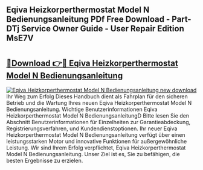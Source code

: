 ## Eqiva Heizkorperthermostat Model N Bedienungsanleitung PDf Free Download - Part-DTj Service Owner Guide - User Repair Edition MsE7V

# <h2><a href="http://df59om.blite.top/?on=Eqiva+Heizkorperthermostat+Model+N+Bedienungsanleitung">🔗Download 👉🔴 Eqiva Heizkorperthermostat Model N Bedienungsanleitung</a></h2>

[![Eqiva Heizkorperthermostat Model N Bedienungsanleitung new download](https://i.imgur.com/lujVjoI.png)](http://df59om.blite.top/?on=Eqiva+Heizkorperthermostat+Model+N+Bedienungsanleitung)
Ihr Weg zum Erfolg Dieses Handbuch dient als Fahrplan für den sicheren Betrieb und die Wartung Ihres neuen Eqiva Heizkorperthermostat Model N Bedienungsanleitung. Wichtige Benutzerinformationen Eqiva Heizkorperthermostat Model N BedienungsanleitungD Bitte lesen Sie den Abschnitt Benutzerinformationen für Einzelheiten zur Garantieabdeckung, Registrierungsverfahren, und Kundendienstoptionen. Ihr neuer Eqiva Heizkorperthermostat Model N Bedienungsanleitung verfügt über einen leistungsstarken Motor und innovative Funktionen für außergewöhnliche Leistung. Wir sind Ihrem Erfolg verpflichtet, Eqiva Heizkorperthermostat Model N Bedienungsanleitung. Unser Ziel ist es, Sie zu befähigen, die besten Ergebnisse zu erzielen.
